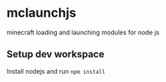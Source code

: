 # mclaunchjs
minecraft loading and launching modules for node js

## Setup dev workspace
Install nodejs and run `npm install`
